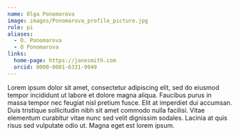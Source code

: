 ```yaml
---
name: Olga Ponomarova
image: images/Ponomarova_profile_picture.jpg
role: pi
aliases:
  - O. Ponomarova
  - O Ponomarova
links:
  home-page: https://janesmith.com
  orcid: 0000-0001-6331-9949
---
```


Lorem ipsum dolor sit amet, consectetur adipiscing elit, sed do eiusmod tempor incididunt ut labore et dolore magna aliqua.
Faucibus purus in massa tempor nec feugiat nisl pretium fusce.
Elit at imperdiet dui accumsan.
Duis tristique sollicitudin nibh sit amet commodo nulla facilisi.
Vitae elementum curabitur vitae nunc sed velit dignissim sodales.
Lacinia at quis risus sed vulputate odio ut.
Magna eget est lorem ipsum.
